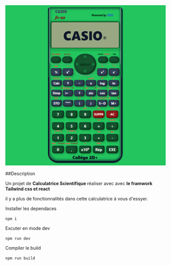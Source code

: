 <img style="margin:0 auto" src='./public/logo512.png'>

##Description

Un projet de <strong>Calculatrice Scientifique </strong>réaliser avec avec <strong>le framwork Tailwind css et react</strong>

il y a plus de fonctionnalités dans cette calculatrice à vous d'essyer.

Installer les dependaces

`npm i`

Excuter en mode dev

`npm run dev`

Compiler le build

`npm run build`
